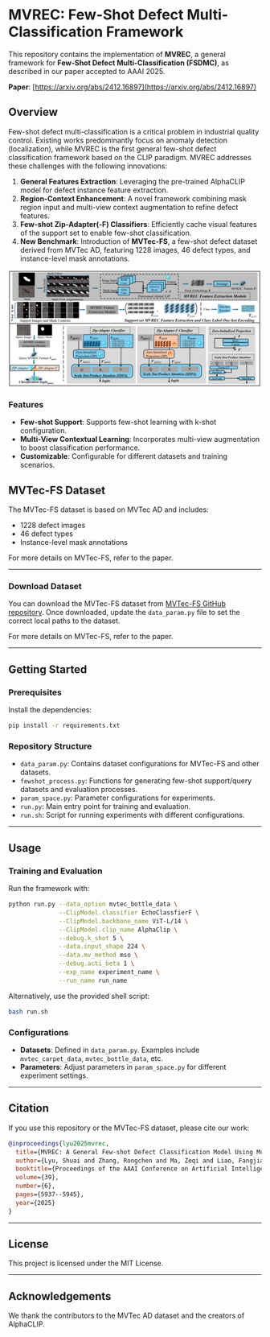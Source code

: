 # MVREC: Few-Shot Defect Multi-Classification Framework

This repository contains the implementation of **MVREC**, a general framework for **Few-Shot Defect Multi-Classification (FSDMC)**, as described in our paper accepted to AAAI 2025.

**Paper**: [https://arxiv.org/abs/2412.16897](https://arxiv.org/abs/2412.16897)


## Overview

Few-shot defect multi-classification is a critical problem in industrial quality control. Existing works predominantly focus on anomaly detection (localization), while MVREC is the first general few-shot defect classification framework based on the CLIP paradigm. MVREC addresses these challenges with the following innovations:

1. **General Features Extraction**: Leveraging the pre-trained AlphaCLIP model for defect instance feature extraction.
2. **Region-Context Enhancement**: A novel framework combining mask region input and multi-view context augmentation to refine defect features.
3. **Few-shot Zip-Adapter(-F) Classifiers**: Efficiently cache visual features of the support set to enable few-shot classification.
4. **New Benchmark**: Introduction of **MVTec-FS**, a few-shot defect dataset derived from MVTec AD, featuring 1228 images, 46 defect types, and instance-level mask annotations.

![MVREC](./picture/mvrec_pic.png)

### Features

- **Few-shot Support**: Supports few-shot learning with k-shot configuration.
- **Multi-View Contextual Learning**: Incorporates multi-view augmentation to boost classification performance.
- **Customizable**: Configurable for different datasets and training scenarios.

## MVTec-FS Dataset

The MVTec-FS dataset is based on MVTec AD and includes:
- 1228 defect images
- 46 defect types
- Instance-level mask annotations

For more details on MVTec-FS, refer to the paper.

---
### Download Dataset

You can download the MVTec-FS dataset from [MVTec-FS GitHub repository](https://github.com/ShuaiLYU/MVTec-FS). Once downloaded, update the `data_param.py` file to set the correct local paths to the dataset.

For more details on MVTec-FS, refer to the paper.

---
## Getting Started
### Prerequisites

Install the dependencies:
```bash
pip install -r requirements.txt
```

### Repository Structure

- `data_param.py`: Contains dataset configurations for MVTec-FS and other datasets.
- `fewshot_process.py`: Functions for generating few-shot support/query datasets and evaluation processes.
- `param_space.py`: Parameter configurations for experiments.
- `run.py`: Main entry point for training and evaluation.
- `run.sh`: Script for running experiments with different configurations.

---

## Usage

### Training and Evaluation

Run the framework with:
```bash
python run.py --data_option mvtec_bottle_data \
              --ClipModel.classifier EchoClassfierF \
              --ClipModel.backbone_name ViT-L/14 \
              --ClipModel.clip_name AlphaClip \
              --debug.k_shot 5 \
              --data.input_shape 224 \
              --data.mv_method mso \
              --debug.acti_beta 1 \
              --exp_name experiment_name \
              --run_name run_name
```

Alternatively, use the provided shell script:
```bash
bash run.sh
```

### Configurations

- **Datasets**: Defined in `data_param.py`. Examples include `mvtec_carpet_data`, `mvtec_bottle_data`, etc.
- **Parameters**: Adjust parameters in `param_space.py` for different experiment settings.


---

## Citation

If you use this repository or the MVTec-FS dataset, please cite our work:


```bibtex
@inproceedings{lyu2025mvrec,
  title={MVREC: A General Few-shot Defect Classification Model Using Multi-View Region-Context},
  author={Lyu, Shuai and Zhang, Rongchen and Ma, Zeqi and Liao, Fangjian and Mo, Dongmei and Wong, Waikeung},
  booktitle={Proceedings of the AAAI Conference on Artificial Intelligence},
  volume={39},
  number={6},
  pages={5937--5945},
  year={2025}
}
```

---

## License

This project is licensed under the MIT License.

---

## Acknowledgements

We thank the contributors to the MVTec AD dataset and the creators of AlphaCLIP.
